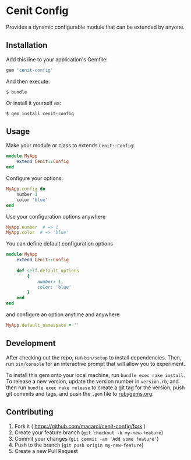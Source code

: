 # Cenit Config

Provides a dynamic configurable module that can be extended by anyone.

## Installation

Add this line to your application's Gemfile:

```ruby
gem 'cenit-config'
```

And then execute:

    $ bundle

Or install it yourself as:

    $ gem install cenit-config

## Usage

Make your module or class to extends `Cenit::Config`:

```ruby
module MyApp
    extend Cenit::Config
end
```

Configure your options:

```ruby
MyApp.config do
    number 1
    color 'blue'
end
```

Use your configuration options anywhere

```ruby
MyApp.number  # => 1
MyApp.color  # => 'blue'
```

You can define default configuration options

```ruby
module MyApp
    extend Cenit::Config
    
    def self.default_options
        {
            number: 1,
            color: 'blue'
        }
    end
end
```

and configure an option anytime and anywhere

```ruby
MyApp.default_namespace = ''
```

## Development

After checking out the repo, run `bin/setup` to install dependencies. Then, run `bin/console` for an interactive prompt that will allow you to experiment.

To install this gem onto your local machine, run `bundle exec rake install`. To release a new version, update the version number in `version.rb`, and then run `bundle exec rake release` to create a git tag for the version, push git commits and tags, and push the `.gem` file to [rubygems.org](https://rubygems.org).

## Contributing

1. Fork it ( https://github.com/macarci/cenit-config/fork )
2. Create your feature branch (`git checkout -b my-new-feature`)
3. Commit your changes (`git commit -am 'Add some feature'`)
4. Push to the branch (`git push origin my-new-feature`)
5. Create a new Pull Request
